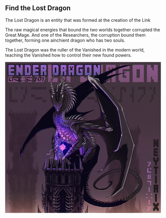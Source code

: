 ## Find the Lost Dragon
The Lost Dragon is an entity that was formed at the creation of the Link

The raw magical energies that bound the two worlds together corrupted the Great Mage. And one of the Researchers, the corruption bound them together, forming one ainchient dragon who has two souls. 

The Lost Dragon was the ruller of the Vanished in the modern world, teaching the Vanished how to control their new found powers. 

![img](assets/TheLostDragon.jpg)